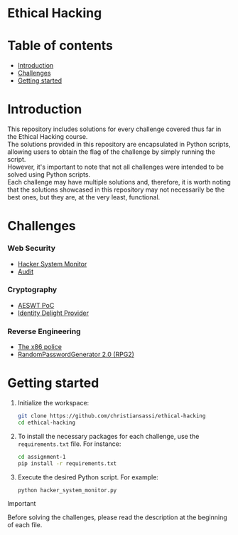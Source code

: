 # Ethical Hacking

# Table of contents

-   [Introduction](#introduction)
-   [Challenges](#challenges)
-   [Getting started](#getting-started)

# Introduction

This repository includes solutions for every challenge covered thus far in the Ethical Hacking course. <br>
The solutions provided in this repository are encapsulated in Python scripts, allowing users to obtain the flag of the challenge by simply running the script. <br>
However, it's important to note that not all challenges were intended to be solved using Python scripts. <br>
Each challenge may have multiple solutions and, therefore, it is worth noting that the solutions showcased in this repository may not necessarily be the best ones, but they are, at the very least, functional.

# Challenges

### Web Security

-   [Hacker System Monitor](assignment-1/hacker_system_monitor.py)
-   [Audit](assignment-2/auction.py)

### Cryptography

-   [AESWT PoC](assignment-3/aeswt_poc.py)
-   [Identity Delight Provider](assignment-4/identity_delight_provider.py)

### Reverse Engineering

-   [The x86 police](assignment-5/the_x86_police.py)
-   [RandomPasswordGenerator 2.0 (RPG2)](assignment-6/random_password_generator_20_rpg2.py)

# Getting started

1. Initialize the workspace:
    ```bash
    git clone https://github.com/christiansassi/ethical-hacking
    cd ethical-hacking
    ```
2. To install the necessary packages for each challenge, use the `requirements.txt` file. For instance:
    ```bash
    cd assignment-1
    pip install -r requirements.txt
    ```
3. Execute the desired Python script. For example:
    ```bash
    python hacker_system_monitor.py
    ```

> [!IMPORTANT]
> Before solving the challenges, please read the description at the beginning of each file.
